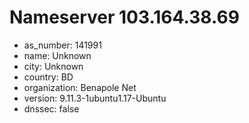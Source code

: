 # Nameserver 103.164.38.69

* as_number: 141991
* name: Unknown
* city: Unknown
* country: BD
* organization: Benapole Net
* version: 9.11.3-1ubuntu1.17-Ubuntu
* dnssec: false
